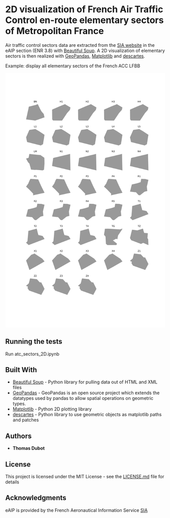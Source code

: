 # 2D visualization of French Air Traffic Control en-route elementary sectors of Metropolitan France

Air traffic control sectors data are extracted from the [SIA website](https://www.sia.aviation-civile.gouv.fr) in the eAIP section (ENR 3.8) with [Beautiful Soup](https://www.crummy.com/software/BeautifulSoup/bs4/doc/). 
A 2D visualization of elementary sectors is then realized with [GeoPandas](http://geopandas.org/), [Matplotlib](https://matplotlib.org) and [descartes](https://pypi.org/project/descartes/).


Example: display all elementary sectors of the French ACC LFBB

![Elementary sectors of LFBB](LFBB_ES.svg)

## Running the tests

Run atc_sectors_2D.ipynb


## Built With

* [Beautiful Soup](https://www.crummy.com/software/BeautifulSoup/bs4/doc/) - Python library for pulling data out of HTML and XML files
* [GeoPandas](http://geopandas.org/) - GeoPandas is an open source project which extends the datatypes used by pandas to allow spatial operations on geometric types. 
* [Matplotlib](https://matplotlib.org/) - Python 2D plotting library
* [descartes](https://pypi.org/project/descartes/) - Python library to use geometric objects as matplotlib paths and patches

## Authors

* **Thomas Dubot** 

## License

This project is licensed under the MIT License - see the [LICENSE.md](LICENSE.md) file for details


## Acknowledgments

eAIP is provided by the French Aeronautical Information Service  [SIA](https://www.sia.aviation-civile.gouv.fr)



